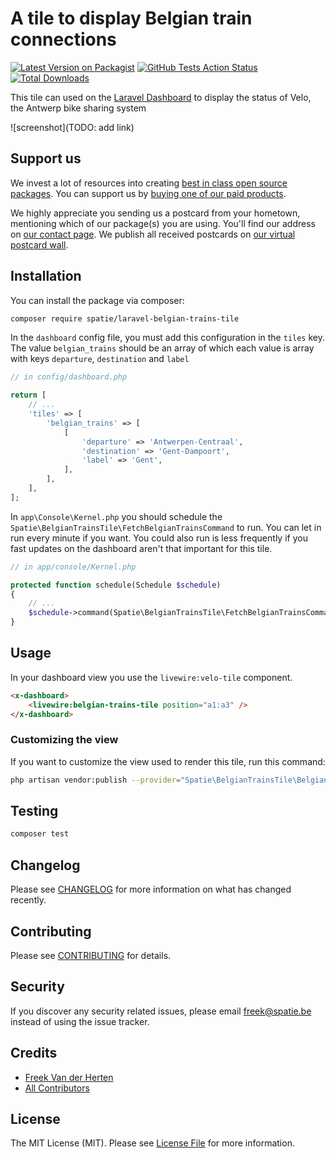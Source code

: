 # A tile to display Belgian train connections

[![Latest Version on Packagist](https://img.shields.io/packagist/v/spatie/laravel-dashboard-belgian-trains-tile.svg?style=flat-square)](https://packagist.org/packages/spatie/laravel-dashboard-belgian-trains-tile)
[![GitHub Tests Action Status](https://img.shields.io/github/workflow/status/spatie/laravel-dashboard-calendar-tile/run-tests?label=tests)](https://github.com/spatie/laravel-dashboard-belgian-trains-tile/actions?query=workflow%3Arun-tests+branch%3Amaster)
[![Total Downloads](https://img.shields.io/packagist/dt/spatie/laravel-dashboard-calendar-tile.svg?style=flat-square)](https://packagist.org/packages/spatie/laravel-dashboard-belgian-trains-tile)

This tile can used on the [Laravel Dashboard](https://github.com/spatie/laravel-dashboard) to display the status of Velo, the Antwerp bike sharing system

![screenshot](TODO: add link)

## Support us

We invest a lot of resources into creating [best in class open source packages](https://spatie.be/open-source). You can support us by [buying one of our paid products](https://spatie.be/open-source/support-us). 

We highly appreciate you sending us a postcard from your hometown, mentioning which of our package(s) you are using. You'll find our address on [our contact page](https://spatie.be/about-us). We publish all received postcards on [our virtual postcard wall](https://spatie.be/open-source/postcards).

## Installation

You can install the package via composer:

```bash
composer require spatie/laravel-belgian-trains-tile
```

In the `dashboard` config file, you must add this configuration in the `tiles` key. The value `belgian_trains` should be an array of which each value is array with keys `departure`, `destination` and `label`

```php
// in config/dashboard.php

return [
    // ...
    'tiles' => [
        'belgian_trains' => [
            [
                'departure' => 'Antwerpen-Centraal',
                'destination' => 'Gent-Dampoort',
                'label' => 'Gent',
            ],
        ],
    ],
];
```

In `app\Console\Kernel.php` you should schedule the `Spatie\BelgianTrainsTile\FetchBelgianTrainsCommand` to run. You can let in run every minute if you want. You could also run is less frequently if you fast updates on the dashboard aren't that important for this tile.

```php
// in app/console/Kernel.php

protected function schedule(Schedule $schedule)
{
    // ...
    $schedule->command(Spatie\BelgianTrainsTile\FetchBelgianTrainsCommand::class)->everyMinute();
}
```

## Usage

In your dashboard view you use the `livewire:velo-tile` component. 

```html
<x-dashboard>
    <livewire:belgian-trains-tile position="a1:a3" />
</x-dashboard>
```

### Customizing the view

If you want to customize the view used to render this tile, run this command:

```bash
php artisan vendor:publish --provider="Spatie\BelgianTrainsTile\BelgianTrainsTileServiceProvider" --tag="dashboard-belgian-trains-tile-views"
```

## Testing

``` bash
composer test
```

## Changelog

Please see [CHANGELOG](CHANGELOG.md) for more information on what has changed recently.

## Contributing

Please see [CONTRIBUTING](CONTRIBUTING.md) for details.

## Security

If you discover any security related issues, please email freek@spatie.be instead of using the issue tracker.

## Credits

- [Freek Van der Herten](https://github.com/freekmurze)
- [All Contributors](../../contributors)

## License

The MIT License (MIT). Please see [License File](LICENSE.md) for more information.
